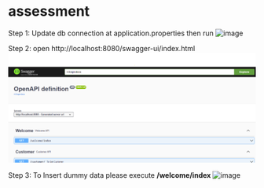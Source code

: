# assessment

Step 1: Update db connection at application.properties then run
![image](https://github.com/gituser2021-tds/assessment/assets/88416831/092d6800-065d-417e-bd01-adac4cd918bf)

Step 2: open http://localhost:8080/swagger-ui/index.html
![img.png](img.png)

Step 3: To Insert dummy data please execute **/welcome/index**
![image](https://github.com/gituser2021-tds/assessment/assets/88416831/5cfc7c43-9e67-4ba7-9ade-a3bbd460c837)

